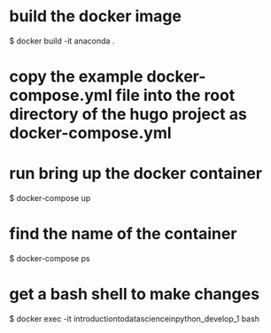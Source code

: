 # build the docker image
$ docker build -it anaconda .

# copy the example docker-compose.yml file into the root directory of the hugo project as docker-compose.yml

# run bring up the docker container
$ docker-compose up

# find the name of the container
$ docker-compose ps

# get a bash shell to make changes
$ docker exec -it introductiontodatascienceinpython_develop_1 bash
